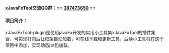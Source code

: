 **xJavaFxTool交流QQ群：== [387473650](https://jq.qq.com/?_wv=1027&k=59UDEAD) ==**

#### 项目简介：
xJavaFxTool-plugin是使用javaFx开发的实用小工具集xJavaFxTool的插件集合，可实现打包后让框架自动加载，可在线下载和更新工具，后续小工具将在这个项目中添加，实现动态jar包加载。